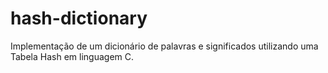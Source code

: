 # hash-dictionary
Implementação de um dicionário de palavras e significados utilizando uma Tabela Hash em linguagem C.
